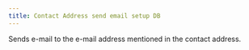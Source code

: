 ```yaml
---
title: Contact Address send email setup DB
---
```



Sends e-mail to the e-mail address mentioned in the contact address.
